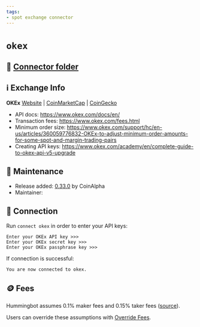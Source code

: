 ```yaml
---
tags:
- spot exchange connector
---
```


# `okex`

## 📁 [Connector folder](https://github.com/CoinAlpha/hummingbot/tree/master/hummingbot/connector/exchange/okex)

## ℹ️ Exchange Info

**OKEx** 
[Website](https://www.okex.com/) | [CoinMarketCap](https://coinmarketcap.com/exchanges/okex/) | [CoinGecko](https://www.coingecko.com/en/exchanges/okex)

* API docs: https://www.okex.com/docs/en/
* Transaction fees: https://www.okex.com/fees.html
* Minimum order size: https://www.okex.com/support/hc/en-us/articles/360059776832-OKEx-to-adjust-minimum-order-amounts-for-some-spot-and-margin-trading-pairs
* Creating API keys: https://www.okex.com/academy/en/complete-guide-to-okex-api-v5-upgrade

## 👷 Maintenance

* Release added: [0.33.0](/release-notes/0.33.0/) by CoinAlpha
* Maintainer: 

## 🔑 Connection

Run `connect okex` in order to enter your API keys:
 
```
Enter your OKEx API key >>>
Enter your OKEx secret key >>>
Enter your OKEx passphrase key >>>
```

If connection is successful:
```
You are now connected to okex.
```

## 🪙 Fees

Hummingbot assumes 0.1% maker fees and 0.15% taker fees ([source](https://github.com/CoinAlpha/hummingbot/blob/master/hummingbot/connector/exchange/okex/okex_utils.py#L12)).

Users can override these assumptions with [Override Fees](/global-configs/override-fees/).
